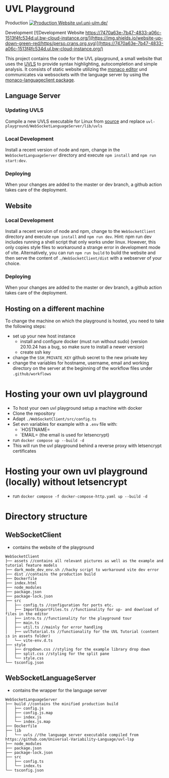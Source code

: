 # UVL Playground

Production [![Production Website uvl.uni-ulm.de/](https://img.shields.io/website-up-down-green-red/https/perso.crans.org.svg)](https://uvl.uni-ulm.de/)

Development [![Development Website https://7470a63e-7b47-4833-a06c-1513f4fc534d.ul.bw-cloud-instance.org/](https://img.shields.io/website-up-down-green-red/https/perso.crans.org.svg)](https://7470a63e-7b47-4833-a06c-1513f4fc534d.ul.bw-cloud-instance.org/)

This project contains the code for the UVL playground, a small website that uses the [UVLS](https://github.com/Universal-Variability-Language/uvl-lsp) to provide syntax highlighting, autocompletion and simple analysis. It consists of static website utilizing the [monaco editor](https://github.com/microsoft/monaco-editor) und communicates via websockets with the language server by using the [monaco-languageclient package](https://github.com/TypeFox/monaco-languageclient).

## Language Server

### Updating UVLS

Compile a new UVLS executable for Linux from [source](https://github.com/Universal-Variability-Language/uvl-lsp) and replace `uvl-playground/WebSocketLanguageServer/lib/uvls`

### Local Development

Install a recent version of node and npm, change in the `WebSocketLanguageServer` directory and execute `npm install` and `npm run start:dev`.

### Deploying

When your changes are added to the master or dev branch, a github action takes care of the deployment.

## Website

### Local Development

Install a recent version of node and npm, change to the `WebSocketClient` directory and execute `npm install` and `npm run dev`.
Hint: npm run dev includes running a shell script that only works under linux. However, this only copies style files to workaround a strange error in development mode of vite. Alternatively, you can run `npm run build` to build the website and then serve the content of `./WebSocketClient/dist` with a webserver of your choice.

### Deploying

When your changes are added to the master or dev branch, a github action takes care of the deployment.

## Hosting on a different machine

To change the machine on which the playground is hosted, you need to take the following steps:

- set up your new host instance
  - install and configure docker (must run without sudo) (version 20.10.24 has a bug, so make sure to install a newer version)
  - create ssh key
- change the `SSH_PRIVATE_KEY` github secret to the new private key
- change the variables for hostname, username, email and working directory on the server at the beginning of the workflow files under `.github/workflows`

# Hosting your own uvl playground

- To host your own uvl playground setup a machine with docker
- Clone the repository
- Adapt `./WebSocketClient/src/config.ts`
- Set evn variables for example with a `.env` file with:
  - `HOSTNAME=<your hostname>
  - `EMAIL=<your email>
    (the email is used for letsencrypt)
- run `docker compose up --build -d`
- This will run the uvl playground behind a reverse proxy with letsencrypt certificates

# Hosting your own uvl playground (locally) without letsencrypt

- run `docker compose -f docker-compose-http.yaml up --build -d`

# Directory structure

## WebSocketClient

- contains the website of the playground

```
WebSocketClient
├── assets //contains all relevant pictures as well as the example and tutorial feature models
├── dark_mode_dev_env.sh //hacky script to workaround vite dev error
├── dist //contains the production build
├── Dockerfile
├── index.html
├── node_modules
├── package.json
├── package-lock.json
├── src
│   ├── config.ts //configuration for ports etc.
│   ├── ImportExportFiles.ts //functionality for up- and download of files in the editor
│   ├── intro.ts //functionality for the playground tour
│   ├── main.ts
│   ├── util.ts //mainly for error handling
│   ├── uvlTutorial.ts //functionality for the UVL Tutorial (content is in assets folder)
│   └── vite-env.d.ts
├── style
│   ├── dropdown.css //styling for the example library drop down
│   ├── split.css //styling for the split pane
│   └── style.css
└── tsconfig.json
```

## WebSocketLanguageServer

- contains the wrapper for the language server

```
WebSocketLanguageServer
├── build //contains the minified production build
│   ├── config.js
│   ├── config.js.map
│   ├── index.js
│   └── index.js.map
├── Dockerfile
├── lib
│   └── uvls //the language server executable compiled from https://github.com/Universal-Variability-Language/uvl-lsp
├── node_modules
├── package.json
├── package-lock.json
├── src
│   ├── config.ts
│   └── index.ts
└── tsconfig.json
```
